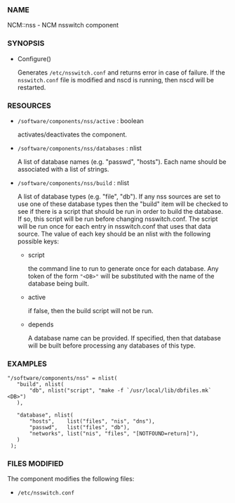 
### NAME

NCM::nss - NCM nsswitch component

### SYNOPSIS

- Configure()

    Generates `/etc/nsswitch.conf` and returns error in case of failure. If the
    `nsswitch.conf` file is modified and nscd is running, then nscd will be
    restarted.

### RESOURCES

- `/software/components/nss/active` : boolean

    activates/deactivates the component.

- `/software/components/nss/databases` : nlist

    A list of database names (e.g. "passwd", "hosts"). Each
    name should be associated with a list of strings.

- `/software/components/nss/build` : nlist

    A list of database types (e.g. "file", "db"). If any
    nss sources are set to use one of these database types
    then the "build" item will be checked to see if there
    is a script that should be run in order to build the
    database. If so, this script will be run before changing
    nsswitch.conf. The script will be run once for each
    entry in nsswitch.conf that uses that data source.
    The value of each key should be an nlist
    with the following possible keys:

    - script

        the command line to run to generate once for each database.
        Any token of the form `"<DB>"` will be substituted with the
        name of the database being built.

    - active

        if false, then the build script will not be run.

    - depends

        A database name can be provided. If specified, then
        that database will be built before processing any
        databases of this type.

### EXAMPLES

    "/software/components/nss" = nlist(
       "build", nlist(
           "db", nlist("script", "make -f `/usr/local/lib/dbfiles.mk` <DB>")
       ),

       "database", nlist(
           "hosts",    list("files", "nis", "dns"),
           "passwd",   list("files", "db"),
           "networks", list("nis", "files", "[NOTFOUND=return]"),
       )
     );

### FILES MODIFIED

The component modifies the following files:

- `/etc/nsswitch.conf`
